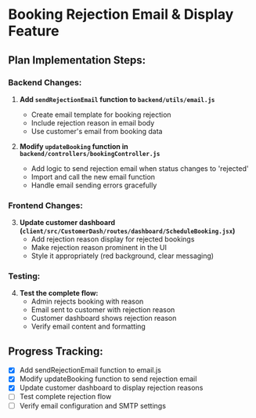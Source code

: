 # Booking Rejection Email & Display Feature

## Plan Implementation Steps:

### Backend Changes:
1. **Add `sendRejectionEmail` function to `backend/utils/email.js`**
   - Create email template for booking rejection
   - Include rejection reason in email body
   - Use customer's email from booking data

2. **Modify `updateBooking` function in `backend/controllers/bookingController.js`**
   - Add logic to send rejection email when status changes to 'rejected'
   - Import and call the new email function
   - Handle email sending errors gracefully

### Frontend Changes:
3. **Update customer dashboard (`client/src/CustomerDash/routes/dashboard/ScheduleBooking.jsx`)**
   - Add rejection reason display for rejected bookings
   - Make rejection reason prominent in the UI
   - Style it appropriately (red background, clear messaging)

### Testing:
4. **Test the complete flow:**
   - Admin rejects booking with reason
   - Email sent to customer with rejection reason
   - Customer dashboard shows rejection reason
   - Verify email content and formatting

## Progress Tracking:
- [x] Add sendRejectionEmail function to email.js
- [x] Modify updateBooking function to send rejection email
- [x] Update customer dashboard to display rejection reasons
- [ ] Test complete rejection flow
- [ ] Verify email configuration and SMTP settings
